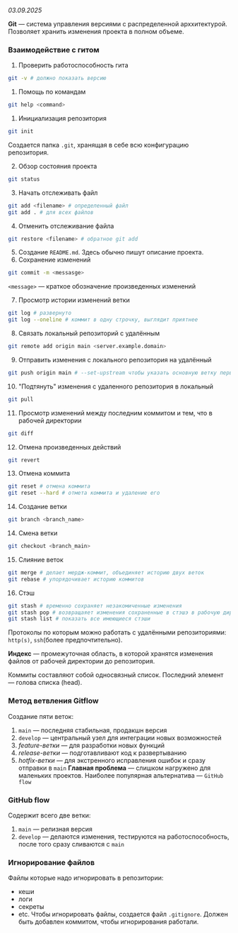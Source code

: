 _03.09.2025_

**Git** — система управления версиями с распределенной арххитектурой. Позволяет хранить изменения проекта в полном объеме.
### Взаимодействие с гитом
1. Проверить работоспособность гита
```bash
git -v # должно показать версию
```
1. Помощь по командам
```bash
git help <command>
```
1. Инициализация репозитория 
```bash
git init
```
   Создается папка `.git`, хранящая в себе всю конфигурацию репозитория.

2. Обзор состояния проекта
```bash
git status
```
3. Начать отслеживать файл
```bash
git add <filename> # определенный файл
git add . # для всех файлов
```
4. Отменить отслеживание файла 
```bash
git restore <filename> # обратное git add
```
5. Создание `README.md`. Здесь обычно пишут описание проекта.
6. Сохранение изменений
```bash
git commit -m <messasge>
```
`<message>` — краткое обозначение произведенных изменений

7. Просмотр истории изменений ветки
```bash
git log # развернуто
git log --oneline # коммит в одну строчку, выглядит приятнее
```
8. Связать локальный репозиторий с удалённым
```bash
git remote add origin main <server.example.domain>
```
9. Отправить изменения с локального репозитория на удалённый
```bash
git push origin main # --set-upstream чтобы указать основную ветку первым коммитом
```
10. "Подтянуть" изменения с удаленного репозитория в локальный
```bash
git pull
```
11. Просмотр изменений  между последним коммитом и тем, что в рабочей директории
```bash
git diff
```
12. Отмена произведенных действий
```bash
git revert
```
13. Отмена коммита
```bash
git reset # отмена коммита
git reset --hard # отмета коммита и удаление его
```
14. Создание ветки
```bash
git branch <branch_name>
```
14. Смена ветки
```bash
git checkout <branch_main>
```
15. Слияние веток
```bash
git merge # делает мердж-коммит, объединяет историю двух веток
git rebase # упорядочивает историю коммитов
```
16. Стэш
```bash
git stash # временно сохраняет незакомиченные изменения
git stash pop # возвращаяет изменения сохраненные в стэшэ в рабочую директорию, удаляет стэш
git stash list # показать все имеющиеся стэши
```
Протоколы по которым можно работать с удалёнными репозиториями: `http(s)`, `ssh`(более предпочтительно).

**Индекс** — промежуточная область, в которой хранятся изменения файлов от рабочей директории до репозитория.

Коммиты составляют собой односвязный список. Последний элемент — голова списка (head).
### Метод ветвления Gitflow
Создание пяти веток:
1. `main` — последняя стабильная, продакшн версия
2. `develop` — центральный узел для интеграции новых возможностей
3. _feature-ветки_ — для разработки новых функций
4. _release-ветки_ — подготавливают код к развертыванию
5. _hotfix-ветки_ — для экстренного исправления ошибок и сразу отправки в `main`
**Главная проблема** — слишком нагружено для маленьких проектов.
Наиболее популярная альтернатива — `GitHub flow`
### GitHub flow
Содержит всего две ветки:
1. `main` — релизная версия
2. `develop` — делаются изменения, тестируются на работоспособность, после того сразу сливаются с `main`
### Игнорирование файлов
Файлы которые надо игнорировать в репозитории:
- кеши
- логи
- секреты
- etc.
Чтобы игнорировать файлы, создается файл `.gitignore`. Должен быть добавлен коммитом, чтобы игнорирования работали.
